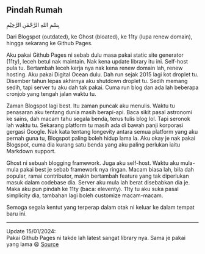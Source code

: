 ## Pindah Rumah

بِسْمِ اللهِ الرَّحْمٰنِ الرَّحِيْمِ

Dari Blogspot (outdated), ke Ghost (bloated), ke 11ty (lupa renew domain), hingga sekarang ke Github Pages.

Aku pakai Github Pages ni sebab dulu masa pakai static site generator (11ty), leceh betul nak maintain. Nak kena update library itu ini. Self-host pula tu. Bertambah leceh kerja nya nak kena renew domain lah, renew hosting. Aku pakai Digital Ocean dulu. Dah run sejak 2015 lagi kot droplet tu. Disember tahun lepas akhirnya aku shutdown droplet tu. Sedih memang sedih, tapi server tu aku dah tak pakai. Cuma run blog dan ada lah beberapa cronjob yang tengah jalan waktu tu.

Zaman Blogspot lagi best. Itu zaman puncak aku menulis. Waktu tu penasaran aku tentang dunia masih berapi-api. Baca sikit pasal astronomi ke sains, dah macam tahu segala benda, terus tulis blog lol. Tapi seronok lah waktu tu. Sekarang platform tu masih ada di bawah panji korporasi gergasi Google. Nak kata tentang longevity antara semua platform yang aku pernah guna tu, Blogspot paling boleh hidup lama la. Aku okay je nak pakai Blogspot, cuma dia kurang satu benda yang aku paling perlukan iaitu Markdown support.

Ghost ni sebuah blogging framework. Juga aku self-host. Waktu aku mula-mula pakai best je sebab framework nya ringan. Macam biasa lah, bila dah popular, ramai contributor, makin bertambah feature yang tak diperlukan masuk dalam codebase dia. Server aku mula lah berat disebabkan dia je. Maka aku pun pindah ke 11ty (baca: eleventy). 11ty tu aku suka pasal simplicity dia, tambahan lagi boleh customize macam-macam. 

Semoga segala kentut yang terperap dalam otak ni keluar ke dalam tempat baru ini.

---

Update 15/01/2024:  
Pakai Github Pages ni takde lah latest sangat library nya. Sama je pakai yang lama 😩 [Source](https://pages.github.com/versions/)
